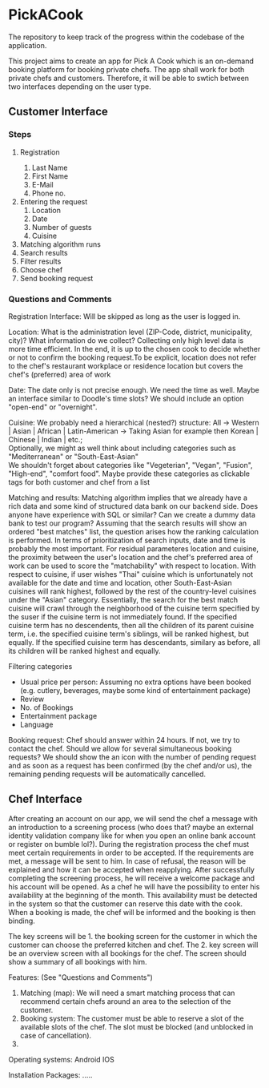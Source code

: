 # PickACook
The repository to keep track of the progress within the codebase of the application. 

This project aims to create an app for Pick A Cook which is an on-demand booking platform for booking private chefs. The app shall work for both private chefs and customers. Therefore, it will be able to swtich between two interfaces depending on the user type.

## Customer Interface

### Steps
<ol>
  <li>Registration</li>
    <ol>
      <li>Last Name </li>
      <li>First Name</li>
      <li>E-Mail</li>
      <li>Phone no.</li>
    </ol>
  <li>Entering the request
    <ol>
      <li>Location</li>
      <li>Date</li>
      <li>Number of guests</li>
      <li>Cuisine</li>        
    </ol>
  </li>
  <li>Matching algorithm runs</li>
  <li>Search results</li>
  <li>Filter results</li>
  <li>Choose chef</li>
  <li>Send booking request</li>
</ol>

### Questions and Comments
<p>Registration Interface: Will be skipped as long as the user is logged in.</p>
<p>Location: What is the administration level (ZIP-Code, district, municipality, city)? What information do we collect? Collecting only high level data is more time efficient. In the end, it is up to the chosen cook to decide whether or not to confirm the booking request.To be explicit, location does not refer to the chef's restaurant workplace or residence location but covers the chef's (preferred) area of work</p>
<p>Date: The date only is not precise enough. We need the time as well. Maybe an interface similar to Doodle's time slots? We should include an option "open-end" or "overnight".</p>
<p>Cuisine: We probably need a hierarchical (nested?) structure: All &#8594; Western | Asian | African | Latin-American &#8594; Taking Asian for example then Korean | Chinese | Indian | etc.;<br>Optionally, we might as well think about including categories such as "Mediterranean" or "South-East-Asian"<br>We shouldn't forget about categories like "Vegeterian", "Vegan", "Fusion", "High-end", "comfort food". Maybe provide these categories as clickable tags for both customer and chef from a list</p>
<p>Matching and results: Matching algorithm implies that we already have a rich data and some kind of structured data bank on our backend side. Does anyone have experience with SQL or similar? Can we create a dummy data bank to test our program? Assuming that the search results will show an ordered "best matches" list, the question arises how the ranking calculation is performed. In terms of prioritization of search inputs, date and time is probably the most important. For residual parameteres location and cuisine, the proximity between the user's location and the chef's preferred area of work can be used to score the "matchability" with respect to location. With respect to cuisine, if user wishes "Thai" cuisine which is unfortunately not available for the date and time and location, other South-East-Asian cuisines will rank highest, followed by the rest of the country-level cuisines under the "Asian" category. Essentially, the search for the best match cuisine will crawl through the neighborhood of the cuisine term specified by the suser if the cuisine term is not immediately found. If the specified cuisine term has no descendents, then all the children of its parent cuisine term, i.e. the specified cuisine term's siblings, will be ranked highest, but equally. If the specified cuisine term has descendants, similary as before, all its children will be ranked highest and equally.</p>
<p>Filtering categories<ul>
  <li>Usual price per person: Assuming no extra options have been booked (e.g. cutlery, beverages, maybe some kind of entertainment package)</li>
  <li>Review</li>
  <li>No. of Bookings</li>
  <li>Entertainment package</li>
  <li>Language</li>
  </ul>
</p>
<p>Booking request: Chef should answer within 24 hours. If not, we try to contact the chef. Should we allow for several simultaneous booking requests? We should show the an icon with the number of pending request and as soon as a request has been confirmed (by the chef and/or us), the remaining pending requests will be automatically cancelled.

## Chef Interface
After creating an account on our app, we will send the chef a message with an introduction to a screening process (who does that? maybe an external identity validation company like for when you open an online bank account or register on bumble lol?). During the registration process the chef must meet certain requirements in order to be accepted. If the requirements are met, a message will be sent to him. In case of refusal, the reason will be explained and how it can be accepted when reapplying. After successfully completing the screening process, he will receive a welcome package and his account will be opened.
As a chef he will have the possibility to enter his availability at the beginning of the month. This availability must be detected in the system so that the customer can reserve this date with the cook. When a booking is made, the chef will be informed and the booking is then binding. 

The key screens will be 1. the booking screen for the customer in which the customer can choose the preferred kitchen and chef. The 2. key screen will be an overview screen with all bookings for the chef. The screen should show a summary of all bookings with him.

Features: (See "Questions and Comments")
1. Matching (map): We will need a smart matching process that can recommend certain chefs around an area to the selection of the customer.
2. Booking system: The customer must be able to reserve a slot of the available slots of the chef. The slot must be blocked (and unblocked in case of cancellation). 
3. 


Operating systems:
Android
IOS

Installation Packages:
.....
